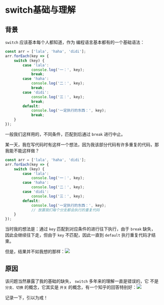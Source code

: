 # switch基础与理解

## 背景

`switch` 应该基本每个人都知道，作为 编程语言基本都有的一个基础语法：

``` js
const arr = ['lala', 'haha', 'didi'];
arr.forEach(key => {
    switch (key) {
        case 'lala':
            console.log('一：', key);
            break;
        case 'haha':
            console.log('二：', key);
            break;
        case 'didi':
            console.log('三：', key);
            break;
        default:
            console.log('一定执行的东西：', key);
            break;
    }
});
```

一般我们这样用的，不同条件，匹配到后通过 `break` 进行中止。

某一天，我在写代码时有这样一个想法，因为我该部分代码有许多重复的代码，那我能不能这样做？

``` js
const arr = ['lala', 'haha', 'didi'];
arr.forEach(key => {
    switch (key) {
        case 'lala':
            console.log('一：', key);
        case 'haha':
            console.log('二：', key);
        case 'didi':
            console.log('三：', key);
        default:
            console.log('一定执行的东西：', key);
            // 放置我们每个分支都会执行的重复代码
    }
});
```

当时我的想法是：通过 `key` 匹配到对应条件的进行往下执行，由于 `break` 缺失，因此会继续往下走，但由于 `key` 不匹配，因此一直到 `default` 执行重复代码才结束。

但是，结果并不如我想的那样：![](https://cdn.jsdelivr.net/gh/Huansheng1/myimg/PicGo/20210307112539.png)

## 原因

该问题当然暴露了我的基础的缺失， `switch` 多年来的理解一直是错误的，它 不是 `分支、切换` 的概念，它其实是 `开关` 的概念，有一个知乎的回答特别好：![](https://cdn.jsdelivr.net/gh/Huansheng1/myimg/PicGo/20210307112845.png)

记录一下，引以为戒！
